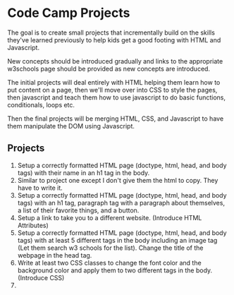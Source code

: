 # Code Camp Projects

The goal is to create small projects that incrementally build on the skills they've learned previously to help kids get a good footing with HTML and Javascript.

New concepts should be introduced gradually and links to the appropriate w3schools page should be provided as new concepts are introduced.

The initial projects will deal entirely with HTML helping them learn how to put content on a page, then we'll move over into CSS to style the pages, then javascript and teach them how to use javascript to do basic functions, conditionals, loops etc.

Then the final projects will be merging HTML, CSS, and Javascript to have them manipulate the DOM using Javascript.


## Projects

1. Setup a correctly formatted HTML page (doctype, html, head, and body tags) with their name in an h1 tag in the body.
1. Similar to project one except I don't give them the html to copy. They have to write it.
1. Setup a correctly formatted HTML page (doctype, html, head, and body tags) with an h1 tag, paragraph tag with a paragraph about themselves, a list of their favorite things, and a button.
1. Setup a link to take you to a different website. (Introduce HTML Attributes)
1. Setup a correctly formatted HTML page (doctype, html, head, and body tags) with at least 5 different tags in the body including an image tag (Let them search w3 schools for the list). Change the title of the webpage in the head tag.
1. Write at least two CSS classes to change the font color and the background color and apply them to two different tags in the body. (Introduce CSS)
1. 
